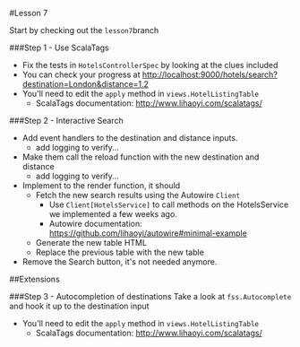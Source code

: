 #Lesson 7

Start by checking out the `lesson7`branch

###Step 1 - Use ScalaTags
* Fix the tests in `HotelsControllerSpec` by looking at the clues included
* You can check your progress at [http://localhost:9000/hotels/search?destination=London&distance=1.2](http://localhost:9000/hotels/search?destination=London&distance=1.2)
* You'll need to edit the `apply` method in `views.HotelListingTable`
    * ScalaTags documentation: http://www.lihaoyi.com/scalatags/

###Step 2 - Interactive Search
* Add event handlers to the destination and distance inputs.
    * add logging to verify...
* Make them call the reload function with the new destination and distance
    * add logging to verify...
* Implement to the render function, it should
  * Fetch the new search results using the Autowire `Client`
    * Use `Client[HotelsService]` to call methods on the HotelsService we implemented a few weeks ago. 
    * Autowire documentation: https://github.com/lihaoyi/autowire#minimal-example
  * Generate the new table HTML
  * Replace the previous table with the new table
* Remove the Search button, it's not needed anymore.


##Extensions

###Step 3 - Autocompletion of destinations
Take a look at `fss.Autocomplete` and hook it up to the destination input
* You'll need to edit the `apply` method in `views.HotelListingTable`
    * ScalaTags documentation: http://www.lihaoyi.com/scalatags/